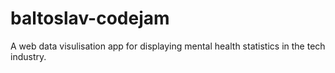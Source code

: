 # baltoslav-codejam
A web data visulisation app for displaying mental health statistics in the tech industry.
